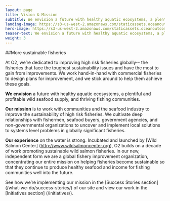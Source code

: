 ```yaml
---
layout: page 
title: Vision & Mission
subtitle: We envision a future with healthy aquatic ecosystems, a plentiful and profitable wild seafood supply, and thriving fishing communities.
landing-image: https://s3-us-west-2.amazonaws.com/staticassets.oceanoutcomes.org/rollover+images/vision-and-mission-hover.jpg
hero-image: https://s3-us-west-2.amazonaws.com/staticassets.oceanoutcomes.org/hero+photos/visionmissionhero.jpg
teaser-text: We envision a future with healthy aquatic ecosystems, a plentiful and profitable wild seafood supply, and thriving fishing communities.
weight: 3
---
```


##More sustainable fisheries

At O2, we’re dedicated to improving high risk fisheries globally-- the fisheries that face the toughest sustainability issues and have the most to gain from improvements. We work hand-in-hand with commercial fisheries to design plans for improvement, and we stick around to help them achieve these goals. 

**We envision** a future with healthy aquatic ecosystems, a plentiful and profitable wild seafood supply, and thriving fishing communities.

**Our mission** is to work with communities and the seafood industry to improve the sustainability of high risk fisheries. We cultivate deep relationships with fishermen, seafood buyers, government agencies, and non-governmental organizations to uncover and implement local solutions to systems level problems in globally significant fisheries.

**Our experience** on the water is strong. Incubated and launched by [Wild Salmon Center] (http://www.wildsalmoncenter.org), O2 builds on a decade of work promoting sustainable wild salmon fisheries. In our new, independent form we are a global fishery improvement organization, concentrating our entire mission on helping fisheries become sustainable so that they continue to produce healthy seafood and income for fishing communities well into the future.

See how we’re implementing our mission in the [Success Stories section] (/what-we-do/success-stories/) of our site and view our work in the [Initiatives section] (/initiatives/).
